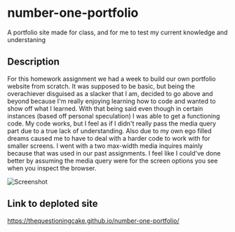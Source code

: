 # number-one-portfolio
A portfolio site made for class, and for me to test my current knowledge and understaning 

## Description
For this homework assignment we had a week to build our own portfolio website from scratch. It was supposed to be basic, but being the overachiever disguised as a slacker that I am, decided to go above and beyond because I'm really enjoying learning how to code and wanted to show off what I learned. With that being said even though in certain instances (based off personal speculation) I was able to get a functioning code. My code works, but I feel as if I didn't really pass the media query part due to a true lack of understanding. Also due to my own ego filled dreams caused me to have to deal with a harder code to work with for smaller screens. I went with a two max-width media inquires mainly because that was used in our past assignments. I feel like I could've done better by assuming the media query were for the screen options you see when you inspect the browser.

![Screenshot](assests/prework-image.png) 

## Link to deploted site
https://thequestioningcake.github.io/number-one-portfolio/ 

